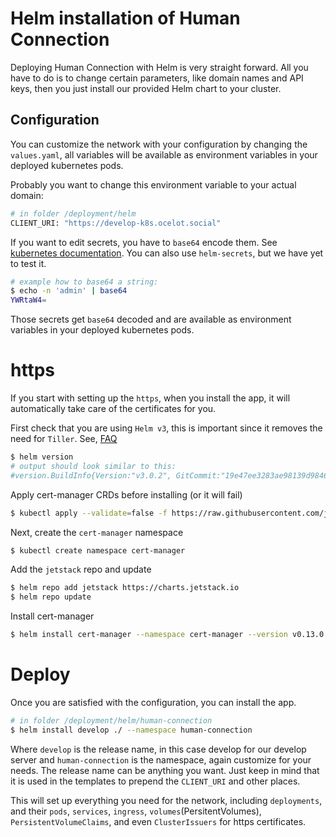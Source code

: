 # Helm installation of Human Connection

Deploying Human Connection with Helm is very straight forward. All you have to
do is to change certain parameters, like domain names and API keys, then you
just install our provided Helm chart to your cluster.

## Configuration

You can customize the network with your configuration by changing the `values.yaml`, all variables will be available as
environment variables in your deployed kubernetes pods.

Probably you want to change this environment variable to your actual domain:

```bash
# in folder /deployment/helm
CLIENT_URI: "https://develop-k8s.ocelot.social"
```

If you want to edit secrets, you have to `base64` encode them. See [kubernetes documentation](https://kubernetes.io/docs/concepts/configuration/secret/#creating-a-secret-manually). You can also use `helm-secrets`, but we have yet to test it.

```bash
# example how to base64 a string:
$ echo -n 'admin' | base64
YWRtaW4=
```
Those secrets get `base64` decoded and are available as environment variables in
your deployed kubernetes pods.

# https
If you start with setting up the `https`, when you install the app, it will automatically take care of the certificates for you.

First check that you are using `Helm v3`, this is important since it removes the need for `Tiller`. See, [FAQ](https://helm.sh/docs/faq/#removal-of-tiller)

```bash
$ helm version
# output should look similar to this:
#version.BuildInfo{Version:"v3.0.2", GitCommit:"19e47ee3283ae98139d98460de796c1be1e3975f", GitTreeState:"clean", GoVersion:"go1.13.5"}
```

Apply cert-manager CRDs before installing (or it will fail)

```bash
$ kubectl apply --validate=false -f https://raw.githubusercontent.com/jetstack/cert-manager/release-0.13.0/deploy/manifests/00-crds.yaml
```

Next, create the `cert-manager` namespace
```bash
$ kubectl create namespace cert-manager
```
Add the `jetstack` repo and update

```bash
$ helm repo add jetstack https://charts.jetstack.io
$ helm repo update
```

Install cert-manager
```bash
$ helm install cert-manager --namespace cert-manager --version v0.13.0 jetstack/cert-manager
```

# Deploy

Once you are satisfied with the configuration, you can install the app.

```bash
# in folder /deployment/helm/human-connection
$ helm install develop ./ --namespace human-connection
```
Where `develop` is the release name, in this case develop for our develop server and `human-connection` is the namespace, again customize for your needs. The release name can be anything you want. Just keep in mind that it is used in the templates to prepend the `CLIENT_URI` and other places.

This will set up everything you need for the network, including `deployments`, and their `pods`, `services`, `ingress`, `volumes`(PersitentVolumes), `PersistentVolumeClaims`, and even `ClusterIssuers` for https certificates.
